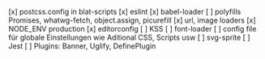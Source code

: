 [x] postcss.config in blat-scripts
[x] eslint
[x] babel-loader
[ ] polyfills Promises, whatwg-fetch, object.assign, picurefill
[x] url, image loaders
[x] NODE_ENV production
[x] editorconfig
[ ] KSS
[ ] font-loader
[ ] config file für globale Einstellungen wie Aditional CSS, Scripts usw
[ ] svg-sprite
[ ] Jest
[ ] Plugins: Banner, Uglify, DefinePlugin
